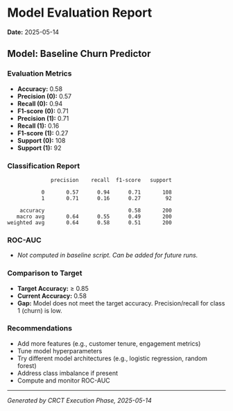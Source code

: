 # Model Evaluation Report

**Date:** 2025-05-14

## Model: Baseline Churn Predictor

### Evaluation Metrics
- **Accuracy:** 0.58
- **Precision (0):** 0.57
- **Recall (0):** 0.94
- **F1-score (0):** 0.71
- **Precision (1):** 0.71
- **Recall (1):** 0.16
- **F1-score (1):** 0.27
- **Support (0):** 108
- **Support (1):** 92

### Classification Report
```
              precision    recall  f1-score   support

           0       0.57      0.94      0.71       108
           1       0.71      0.16      0.27        92

    accuracy                           0.58       200
   macro avg       0.64      0.55      0.49       200
weighted avg       0.64      0.58      0.51       200
```

### ROC-AUC
- *Not computed in baseline script. Can be added for future runs.*

### Comparison to Target
- **Target Accuracy:** ≥ 0.85
- **Current Accuracy:** 0.58
- **Gap:** Model does not meet the target accuracy. Precision/recall for class 1 (churn) is low.

### Recommendations
- Add more features (e.g., customer tenure, engagement metrics)
- Tune model hyperparameters
- Try different model architectures (e.g., logistic regression, random forest)
- Address class imbalance if present
- Compute and monitor ROC-AUC

---
*Generated by CRCT Execution Phase, 2025-05-14*
